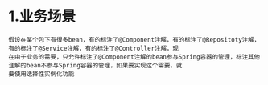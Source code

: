 # 1.业务场景
    假设在某个包下有很多bean，有的标注了@Component注解，有的标注了@Repositoty注解，有的标注了@Service注解，有的标注了@Controller注解，现
    在由于业务的需要，只允许标注了@Component注解的bean参与Spring容器的管理，标注其他注解的bean不参与Spring容器的管理，如果要实现这个需要，就
    要使用选择性实例化功能